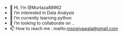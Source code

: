 - 👋 Hi, I’m @Murtaza88962
- 👀 I’m interested in Data Analysis
- 🌱 I’m currently learning python
- 💞️ I’m looking to collaborate on ..
- 📫 How to reach me : mailto:msogiyawala@gmail.com

<!---
Murtaza88962/Murtaza88962 is a ✨ special ✨ repository because its `README.md` (this file) appears on your GitHub profile.
You can click the Preview link to take a look at your changes.
--->
